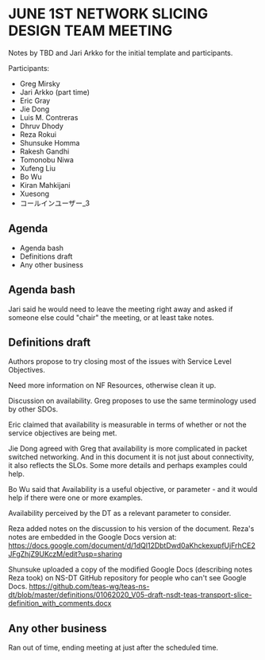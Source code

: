 # JUNE 1ST NETWORK SLICING DESIGN TEAM MEETING

Notes by TBD and Jari Arkko for the initial template and participants.

Participants:
* Greg Mirsky
* Jari Arkko (part time)
* Eric Gray
* Jie Dong
* Luis M. Contreras
* Dhruv Dhody
* Reza Rokui
* Shunsuke Homma
* Rakesh Gandhi
* Tomonobu Niwa
* Xufeng Liu
* Bo Wu
* Kiran Mahkijani
* Xuesong
* コールインユーザー_3

## Agenda

* Agenda bash
* Definitions draft
* Any other business

## Agenda bash

Jari said he would need to leave the meeting right away and asked if someone else could "chair" the meeting, or at least take notes.

## Definitions draft

Authors propose to try closing most of the issues with Service Level Objectives.

Need more information on NF Resources, otherwise clean it up.

Discussion on availability. Greg proposes to use the same terminology used by other SDOs. 

Eric claimed that availability is measurable in terms of whether or not the service objectives are being met.

Jie Dong agreed with Greg that availability is more complicated in packet switched networking. And in this document it is not just about connectivity, it also reflects the SLOs. Some more details and perhaps examples could help. 

Bo Wu said that Availability is a useful objective, or parameter - and it would help if there were one or more examples.

Availability perceived by the DT as a relevant parameter to consider.

Reza added notes on the discussion to his version of the document.  Reza's notes are embedded in the Google Docs version at: 
    https://docs.google.com/document/d/1dQl12DbtDwd0aKhckexupfUjFrhCE2JFgZhjZ9UKczM/edit?usp=sharing

Shunsuke uploaded a copy of the modified Google Docs (describing notes Reza took) on NS-DT GitHub repository for people who can't see Google Docs.
https://github.com/teas-wg/teas-ns-dt/blob/master/definitions/01062020_V05-draft-nsdt-teas-transport-slice-definition_with_comments.docx

## Any other business

Ran out of time, ending meeting at just after the scheduled time.
